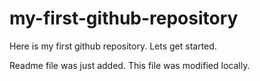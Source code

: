 # my-first-github-repository
Here is my first github repository. Lets get started.

Readme file was just added. This file was modified locally.
